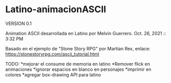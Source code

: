 # Latino-animacionASCII

VERSION 0.1

Animation ASCII desarrollada en Latino por Melvin Guerrero.
Oct. 26, 2021 :: 3:32 PM

Basado en el ejemplo de "Stone Story RPG" por Martian Rex, enlace:
https://stonestoryrpg.com/ascii_tutorial.html

TODO:
    *mejorar el consume de memoria en latino
    *Remover flick en animaciones
    *ignorar espacios en blanco en personajes
    *imprimir en colores
    *agregar box-drawing API para latino
